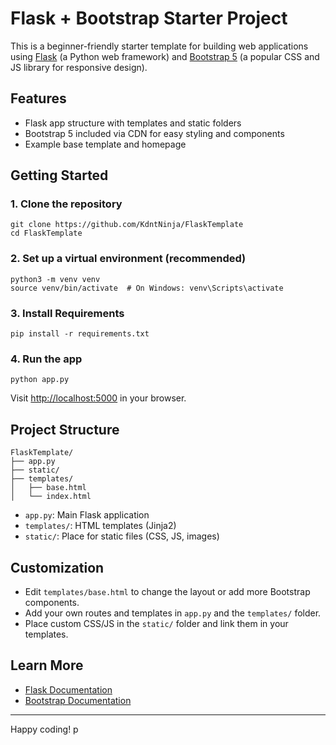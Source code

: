 # Flask + Bootstrap Starter Project

This is a beginner-friendly starter template for building web applications using [Flask](https://flask.palletsprojects.com/) (a Python web framework) and [Bootstrap 5](https://getbootstrap.com/) (a popular CSS and JS library for responsive design).

## Features
- Flask app structure with templates and static folders
- Bootstrap 5 included via CDN for easy styling and components
- Example base template and homepage

## Getting Started

### 1. Clone the repository
```
git clone https://github.com/KdntNinja/FlaskTemplate
cd FlaskTemplate
```

### 2. Set up a virtual environment (recommended)
```
python3 -m venv venv
source venv/bin/activate  # On Windows: venv\Scripts\activate
```

### 3. Install Requirements
```
pip install -r requirements.txt
```

### 4. Run the app
```
python app.py
```
Visit [http://localhost:5000](http://localhost:5000) in your browser.

## Project Structure
```
FlaskTemplate/
├── app.py
├── static/
├── templates/
│   ├── base.html
│   └── index.html
```
- `app.py`: Main Flask application
- `templates/`: HTML templates (Jinja2)
- `static/`: Place for static files (CSS, JS, images)

## Customization
- Edit `templates/base.html` to change the layout or add more Bootstrap components.
- Add your own routes and templates in `app.py` and the `templates/` folder.
- Place custom CSS/JS in the `static/` folder and link them in your templates.

## Learn More
- [Flask Documentation](https://flask.palletsprojects.com/)
- [Bootstrap Documentation](https://getbootstrap.com/)

---
Happy coding!
p 